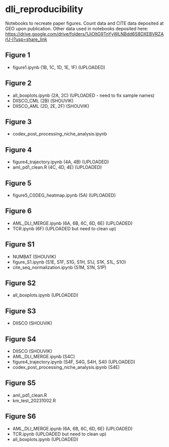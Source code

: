 # dli_reproducibility
Notebooks to recreate paper figures. Count data and CITE data deposited at GEO upon publication. Other data used in notebooks deposited here: https://drive.google.com/drive/folders/1JjOltG9TnYyWLNBdd6S8DXEBVRZArU-I?usp=share_link

## Figure 1
- figure1.ipynb (1B, 1C, 1D, 1E, 1F) (UPLOADED)

## Figure 2
- all_boxplots.ipynb (2A, 2C) (UPLOADED - need to fix sample names)
- DIISCO_CML (2B) (SHOUVIK)
- DIISCO_AML (2D, 2E, 2F) (SHOUVIK)

## Figure 3
- codex_post_processing_niche_analysis.ipynb

## Figure 4
- figure4_trajectory.ipynb (4A, 4B) (UPLOADED)
- aml_pd1_clean.R (4C, 4D, 4E) (UPLOADED)

## Figure 5
- figure5_C0DEG_heatmap.ipynb (5A) (UPLOADED)

## Figure 6
- AML_DLI_MERGE.ipynb (6A, 6B, 6C, 6D, 6E) (UPLOADED)
- TCR.ipynb (6F) (UPLOADED but need to clean up)

## Figure S1
- NUMBAT (SHOUVIK)
- figure_S1.ipynb (S1E, S1F, S1G, S1H, S1J, S1K, S1L, S1O)
- cite_seq_normalization.ipynb (S1M, S1N, S1P)

## Figure S2
- all_boxplots.ipynb (UPLOADED)

## Figure S3
- DIISCO (SHOUVIK)

## Figure S4
- DIISCO (SHOUVIK)
- AML_DLI_MERGE.ipynb (S4C)
- figure4_trajectory.ipynb (S4F, S4G, S4H, S4I) (UPLOADED)
- codex_post_processing_niche_analysis.ipynb (S4E)
  
## Figure S5
- aml_pd1_clean.R
- km_test_20231002.R

## Figure S6
- AML_DLI_MERGE.ipynb (6A, 6B, 6C, 6D, 6E) (UPLOADED)
- TCR.ipynb (UPLOADED but need to clean up)
- all_boxplots.ipynb (UPLOADED)


